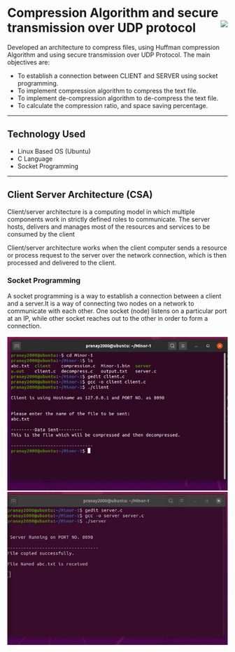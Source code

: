 # Compression Algorithm and secure transmission over UDP protocol <img src="https://cdn.kastatic.org/ka-perseus-images/cdaa3bfc074058fe11e9fd6dad9ae3f419359372.svg" align="right" height="200"/>

Developed an architecture to compress files, using Huffman compression Algorithm and using secure transmission over UDP Protocol. The main objectives are:
- To establish a connection between CLIENT and SERVER using socket programming.
- To implement compression algorithm to compress the text file.
- To implement de-compression algorithm to de-compress the text file.
- To calculate the compression ratio, and space saving percentage.
<hr>

## Technology Used
- Linux Based OS (Ubuntu)
- C Language
- Socket Programming
<hr>

## Client Server Architecture (CSA)
Client/server architecture is a computing model in which multiple components work in strictly defined roles to communicate. The server hosts, delivers and manages most of the resources and services to be consumed by the client

Client/server architecture works when the client computer sends a resource or process request to the server over the network connection, which is then processed and delivered to the client.

### Socket Programming
A socket programming is a way to establish a connection between a client and a server.It is a way of connecting two nodes on a network to communicate with each other. One socket (node) listens on a particular port at an IP, while other socket reaches out to the other in order to form a connection.
<br><br>
<img src="https://github.com/Pranay2000/Compression-Algorithm-over-UDP-Protocol/blob/main/CSA/SS/CSA1.PNG" />
<img src="https://github.com/Pranay2000/Compression-Algorithm-over-UDP-Protocol/blob/main/CSA/SS/CSA2.PNG" />

